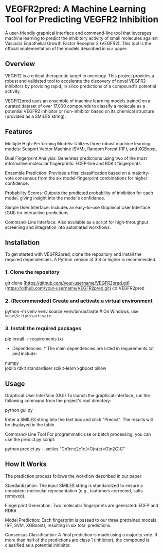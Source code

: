 # VEGFR2pred: A Machine Learning Tool for Predicting VEGFR2 Inhibition


A user-friendly graphical interface and command-line tool that leverages machine learning to predict the inhibitory activity of small molecules against Vascular Endothelial Growth Factor Receptor 2 (VEGFR2). This tool is the official implementation of the models described in our paper:

## Overview
VEGFR2 is a critical therapeutic target in oncology. This project provides a robust and validated tool to accelerate the discovery of novel VEGFR2 inhibitors by providing rapid, in silico predictions of a compound's potential activity.

VEGFR2pred uses an ensemble of machine learning models trained on a curated dataset of over 17,000 compounds to classify a molecule as a potential VEGFR2 inhibitor or non-inhibitor based on its chemical structure (provided as a SMILES string).


## Features
Multiple High-Performing Models: Utilizes three robust machine learning models: Support Vector Machine (SVM), Random Forest (RF), and XGBoost.

Dual Fingerprint Analysis: Generates predictions using two of the most informative molecular fingerprints: ECFP-like and RDKit fingerprints.

Ensemble Prediction: Provides a final classification based on a majority-vote consensus from the six model-fingerprint combinations for higher confidence.

Probability Scores: Outputs the predicted probability of inhibition for each model, giving insight into the model's confidence.

Simple User Interface: Includes an easy-to-use Graphical User Interface (GUI) for interactive predictions.

Command-Line Interface: Also available as a script for high-throughput screening and integration into automated workflows.

## Installation
To get started with VEGFR2pred, clone the repository and install the required dependencies. A Python version of 3.8 or higher is recommended.

### 1. Clone the repository
git clone [https://github.com/your-username/VEGFR2pred.git](https://github.com/your-username/VEGFR2pred.git)
cd VEGFR2pred

### 2. (Recommended) Create and activate a virtual environment
python -m venv venv
source venv/bin/activate  # On Windows, use `venv\Scripts\activate`

### 3. Install the required packages
pip install -r requirements.txt

* Dependencies: *
The main dependencies are listed in requirements.txt and include:

numpy  
joblib
rdkit
standardiser
scikit-learn
xgboost
pillow

## Usage
Graphical User Interface (GUI)
To launch the graphical interface, run the following command from the project's root directory:

python gui.py

Enter a SMILES string into the text box and click "Predict". The results will be displayed in the table.

Command-Line Tool
For programmatic use or batch processing, you can use the predict.py script:

python predict.py --smiles "Cn1cnc2c1c(=O)n(c(=O)n2C)C"


## How It Works
The prediction process follows the workflow described in our paper:

Standardization: The input SMILES string is standardized to ensure a consistent molecular representation (e.g., tautomers corrected, salts removed).

Fingerprint Generation: Two molecular fingerprints are generated: ECFP and RDKit.

Model Prediction: Each fingerprint is passed to our three pretrained models (RF, SVM, XGBoost), resulting in six total predictions.

Consensus Classification: A final prediction is made using a majority vote. If more than half of the predictions are class 1 (inhibitor), the compound is classified as a potential inhibitor.


